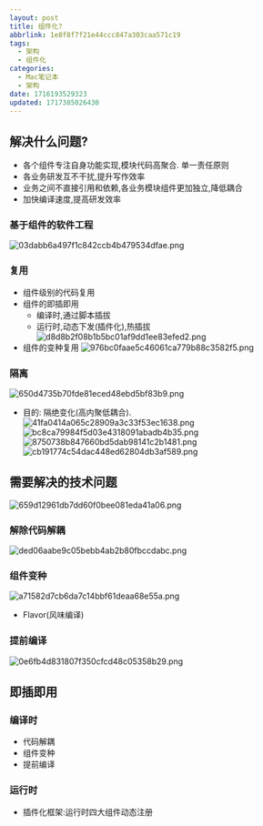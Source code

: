 ```yaml
---
layout: post
title: 组件化?
abbrlink: 1e8f8f7f21e44ccc847a303caa571c19
tags:
  - 架构
  - 组件化
categories:
  - Mac笔记本
  - 架构
date: 1716193529323
updated: 1717385026430
---
```


## 解决什么问题?

- 各个组件专注自身功能实现,模块代码高聚合. 单一责任原则
- 各业务研发互不干扰,提升写作效率
- 业务之间不直接引用和依赖,各业务模块组件更加独立,降低耦合
- 加快编译速度,提高研发效率

### 基于组件的软件工程

![03dabb6a497f1c842ccb4b479534dfae.png](/resources/af4ce8c59bf14ff3bfb20ec01c66595c.png)

### 复用

- 组件级别的代码复用
- 组件的即插即用
  - 编译时,通过脚本插拔
  - 运行时,动态下发(插件化),热插拔
    ![d8d8b2f08b1b5bc01af9dd1ee83efed2.png](/resources/025c19f4b2064bfaa3a7693198841f88.png)
- 组件的变种复用
  ![976bc0faae5c46061ca779b88c3582f5.png](/resources/686552cd038d41e7af9bb418af27fd4b.png)

### 隔离

![650d4735b70fde81eced48ebd5bf83b9.png](/resources/67c49d90d37b48a597938ca55273244e.png)

- 目的: 隔绝变化(高内聚低耦合).
  ![41fa0414a065c28909a3c33f53ec1638.png](/resources/a97347d689764db886b25a6159cb889f.png)
  ![bc8ca79984f5d03e4318091abadb4b35.png](/resources/19ad9ca63fc9499998c253a37b868230.png)
  ![8750738b847660bd5dab98141c2b1481.png](/resources/d061909a6fcb46f297b65ae0390397d0.png)
  ![cb191774c54dac448ed62804db3af589.png](/resources/4868305b32114bc8a93bea2577fddaf3.png)

## 需要解决的技术问题

![659d12961db7dd60f0bee081eda41a06.png](/resources/e0b1d21b18d34005812b363009e1abfd.png)

### 解除代码解耦

![ded06aabe9c05bebb4ab2b80fbccdabc.png](/resources/0ae4c2c9f1204db3a01fb2694a1328e3.png)

### 组件变种

![a71582d7cb6da7c14bbf61deaa68e55a.png](/resources/1314bb23257e4eb8963536fc3daf49d2.png)

- Flavor(风味编译)

### 提前编译

![0e6fb4d831807f350cfcd48c05358b29.png](/resources/da22f105401040a289bba1733dff6845.png)

## 即插即用

### 编译时

- 代码解耦
- 组件变种
- 提前编译

### 运行时

- 插件化框架:运行时四大组件动态注册
